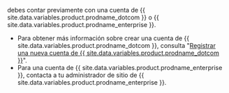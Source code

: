 debes contar previamente con una cuenta de {{ site.data.variables.product.prodname_dotcom }} o {{ site.data.variables.product.prodname_enterprise }}.

- Para obtener más información sobre crear una cuenta de {{ site.data.variables.product.prodname_dotcom }}, consulta "[Registrar una nueva cuenta de {{ site.data.variables.product.prodname_dotcom }}](/articles/signing-up-for-a-new-github-account/)".
- Para una cuenta de {{ site.data.variables.product.prodname_enterprise }}, contacta a tu administrador de sitio de {{ site.data.variables.product.prodname_enterprise }}.
